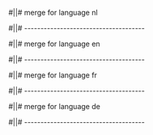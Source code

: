 #||# merge for language nl   

#||# -------------------------------------  

#||# merge for language en   

#||# -------------------------------------  

#||# merge for language fr   

#||# -------------------------------------  

#||# merge for language de   

#||# -------------------------------------  

